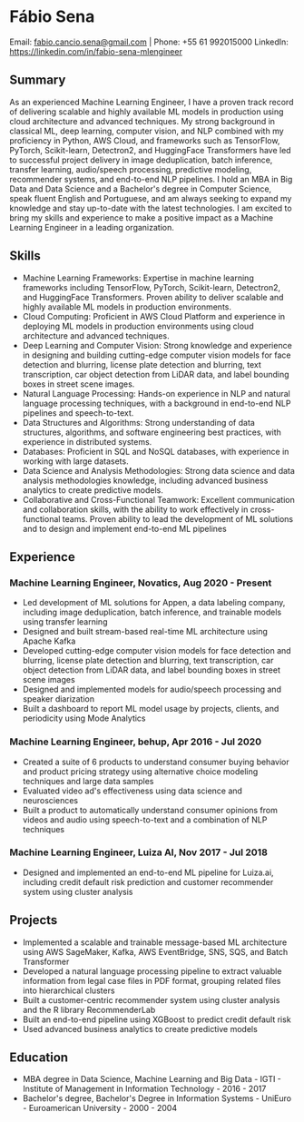 # Fábio Sena
Email: fabio.cancio.sena@gmail.com | Phone: +55 61 992015000
LinkedIn: https://linkedin.com/in/fabio-sena-mlengineer

## Summary
As an experienced Machine Learning Engineer, I have a proven track record of delivering scalable and highly available ML models in production using cloud architecture and advanced techniques. My strong background in classical ML, deep learning, computer vision, and NLP combined with my proficiency in Python, AWS Cloud, and frameworks such as TensorFlow, PyTorch, Scikit-learn, Detectron2, and HuggingFace Transformers have led to successful project delivery in image deduplication, batch inference, transfer learning, audio/speech processing, predictive modeling, recommender systems, and end-to-end NLP pipelines. I hold an MBA in Big Data and Data Science and a Bachelor's degree in Computer Science, speak fluent English and Portuguese, and am always seeking to expand my knowledge and stay up-to-date with the latest technologies. I am excited to bring my skills and experience to make a positive impact as a Machine Learning Engineer in a leading organization.

## Skills
- Machine Learning Frameworks: Expertise in machine learning frameworks including TensorFlow, PyTorch, Scikit-learn, Detectron2, and HuggingFace Transformers. Proven ability to deliver scalable and highly available ML models in production environments.
- Cloud Computing: Proficient in AWS Cloud Platform and experience in deploying ML models in production environments using cloud architecture and advanced techniques.
- Deep Learning and Computer Vision: Strong knowledge and experience in designing and building cutting-edge computer vision models for face detection and blurring, license plate detection and blurring, text transcription, car object detection from LiDAR data, and label bounding boxes in street scene images.
- Natural Language Processing: Hands-on experience in NLP and natural language processing techniques, with a background in end-to-end NLP pipelines and speech-to-text.
- Data Structures and Algorithms: Strong understanding of data structures, algorithms, and software engineering best practices, with experience in distributed systems.
- Databases: Proficient in SQL and NoSQL databases, with experience in working with large datasets.
- Data Science and Analysis Methodologies: Strong data science and data analysis methodologies knowledge, including advanced business analytics to create predictive models.
- Collaborative and Cross-Functional Teamwork: Excellent communication and collaboration skills, with the ability to work effectively in cross-functional teams. Proven ability to lead the development of ML solutions and to design and implement end-to-end ML pipelines

## Experience
### Machine Learning Engineer, Novatics, Aug 2020 - Present
- Led development of ML solutions for Appen, a data labeling company, including image deduplication, batch inference, and trainable models using transfer learning
- Designed and built stream-based real-time ML architecture using Apache Kafka
- Developed cutting-edge computer vision models for face detection and blurring, license plate detection and blurring, text transcription, car object detection from LiDAR data, and label bounding boxes in street scene images
- Designed and implemented models for audio/speech processing and speaker diarization
- Built a dashboard to report ML model usage by projects, clients, and periodicity using Mode Analytics

### Machine Learning Engineer, behup, Apr 2016 - Jul 2020
- Created a suite of 6 products to understand consumer buying behavior and product pricing strategy using alternative choice modeling techniques and large data samples
- Evaluated video ad's effectiveness using data science and neurosciences
- Built a product to automatically understand consumer opinions from videos and audio using speech-to-text and a combination of NLP techniques

### Machine Learning Engineer, Luiza AI, Nov 2017 - Jul 2018
- Designed and implemented an end-to-end ML pipeline for Luiza.ai, including credit default risk prediction and customer recommender system using cluster analysis

## Projects
- Implemented a scalable and trainable message-based ML architecture using AWS SageMaker, Kafka, AWS EventBridge, SNS, SQS, and Batch Transformer
- Developed a natural language processing pipeline to extract valuable information from legal case files in PDF format, grouping related files into hierarchical clusters
- Built a customer-centric recommender system using cluster analysis and the R library RecommenderLab
- Built an end-to-end pipeline using XGBoost to predict credit default risk
- Used advanced business analytics to create predictive models

## Education
- MBA degree in Data Science, Machine Learning and Big Data - IGTI - Institute of Management in Information Technology - 2016 - 2017
- Bachelor's degree, Bachelor's Degree in Information Systems - UniEuro - Euroamerican University - 2000 - 2004 

